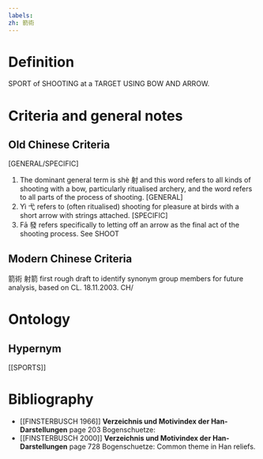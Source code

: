 ```yaml
---
labels: 
zh: 箭術
---
```


# Definition
SPORT of SHOOTING at a TARGET USING BOW AND ARROW.
# Criteria and general notes
## Old Chinese Criteria
[GENERAL/SPECIFIC]
1. The dominant general term is shè 射 and this word refers to all kinds of shooting with a bow, particularly ritualised archery, and the word refers to all parts of the process of shooting.
[GENERAL]
2. Yì 弋 refers to (often ritualised) shooting for pleasure at birds with a short arrow with strings attached.
[SPECIFIC]
3. Fā 發 refers specifically to letting off an arrow as the final act of the shooting process. See SHOOT
## Modern Chinese Criteria
箭術
射箭
first rough draft to identify synonym group members for future analysis, based on CL. 18.11.2003. CH/
# Ontology

## Hypernym
[[SPORTS]]
# Bibliography
- [[FINSTERBUSCH 1966]]
**Verzeichnis und Motivindex der Han-Darstellungen** page 203
Bogenschuetze:
- [[FINSTERBUSCH 2000]]
**Verzeichnis und Motivindex der Han-Darstellungen** page 728
Bogenschuetze:
Common theme in Han reliefs.